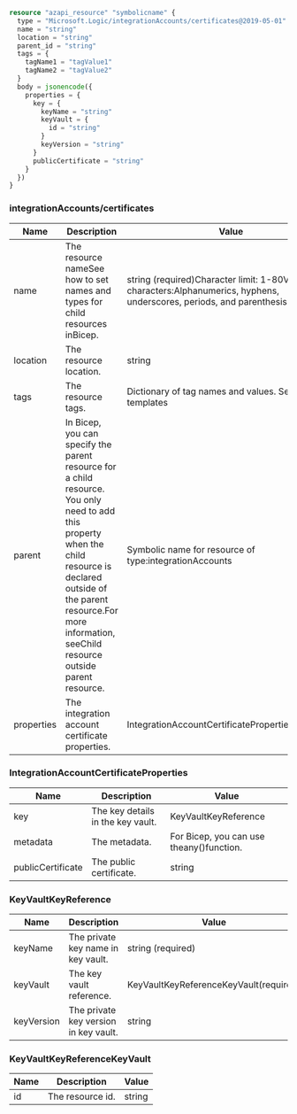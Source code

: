 ```terraform
resource "azapi_resource" "symbolicname" {
  type = "Microsoft.Logic/integrationAccounts/certificates@2019-05-01"
  name = "string"
  location = "string"
  parent_id = "string"
  tags = {
    tagName1 = "tagValue1"
    tagName2 = "tagValue2"
  }
  body = jsonencode({
    properties = {
      key = {
        keyName = "string"
        keyVault = {
          id = "string"
        }
        keyVersion = "string"
      }
      publicCertificate = "string"
    }
  })
}

```

### integrationAccounts/certificates

| Name | Description | Value |
|-|-|-|
| name | The resource nameSee how to set names and types for child resources inBicep. | string (required)Character limit: 1-80Valid characters:Alphanumerics, hyphens, underscores, periods, and parenthesis. |
| location | The resource location. | string |
| tags | The resource tags. | Dictionary of tag names and values. SeeTags in templates |
| parent | In Bicep, you can specify the parent resource for a child resource. You only need to add this property when the child resource is declared outside of the parent resource.For more information, seeChild resource outside parent resource. | Symbolic name for resource of type:integrationAccounts |
| properties | The integration account certificate properties. | IntegrationAccountCertificateProperties(required) |


### IntegrationAccountCertificateProperties

| Name | Description | Value |
|-|-|-|
| key | The key details in the key vault. | KeyVaultKeyReference |
| metadata | The metadata. | For Bicep, you can use theany()function. |
| publicCertificate | The public certificate. | string |


### KeyVaultKeyReference

| Name | Description | Value |
|-|-|-|
| keyName | The private key name in key vault. | string (required) |
| keyVault | The key vault reference. | KeyVaultKeyReferenceKeyVault(required) |
| keyVersion | The private key version in key vault. | string |


### KeyVaultKeyReferenceKeyVault

| Name | Description | Value |
|-|-|-|
| id | The resource id. | string |


